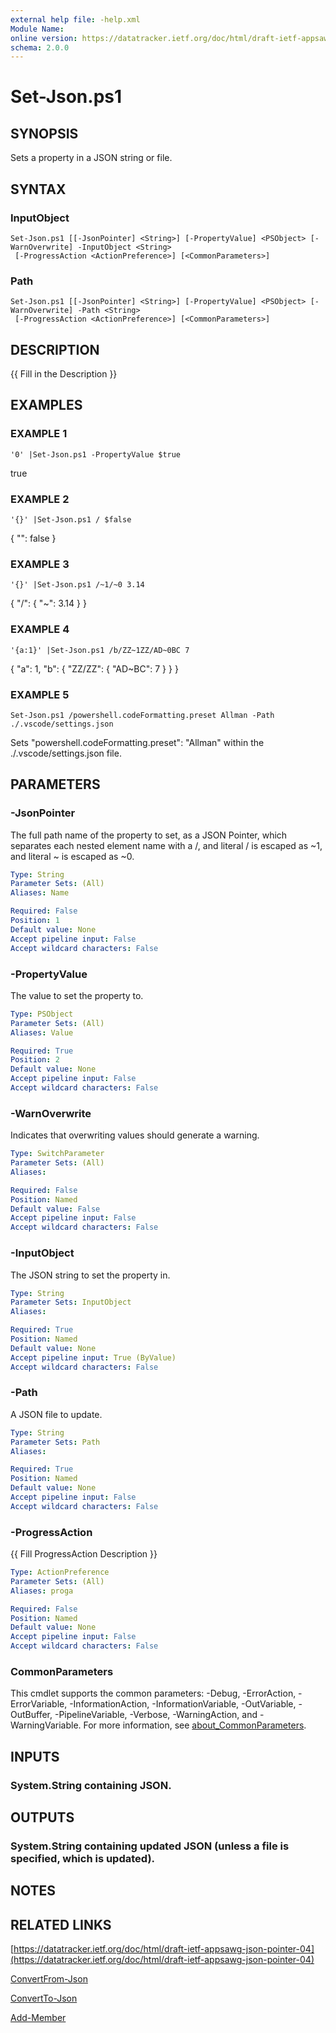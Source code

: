 ```yaml
---
external help file: -help.xml
Module Name:
online version: https://datatracker.ietf.org/doc/html/draft-ietf-appsawg-json-pointer-04
schema: 2.0.0
---
```


# Set-Json.ps1

## SYNOPSIS
Sets a property in a JSON string or file.

## SYNTAX

### InputObject
```
Set-Json.ps1 [[-JsonPointer] <String>] [-PropertyValue] <PSObject> [-WarnOverwrite] -InputObject <String>
 [-ProgressAction <ActionPreference>] [<CommonParameters>]
```

### Path
```
Set-Json.ps1 [[-JsonPointer] <String>] [-PropertyValue] <PSObject> [-WarnOverwrite] -Path <String>
 [-ProgressAction <ActionPreference>] [<CommonParameters>]
```

## DESCRIPTION
{{ Fill in the Description }}

## EXAMPLES

### EXAMPLE 1
```
'0' |Set-Json.ps1 -PropertyValue $true
```

true

### EXAMPLE 2
```
'{}' |Set-Json.ps1 / $false
```

{
  "": false
}

### EXAMPLE 3
```
'{}' |Set-Json.ps1 /~1/~0 3.14
```

{
  "/": {
    "~": 3.14
  }
}

### EXAMPLE 4
```
'{a:1}' |Set-Json.ps1 /b/ZZ~1ZZ/AD~0BC 7
```

{
  "a": 1,
  "b": {
    "ZZ/ZZ": {
      "AD~BC": 7
    }
  }
}

### EXAMPLE 5
```
Set-Json.ps1 /powershell.codeFormatting.preset Allman -Path ./.vscode/settings.json
```

Sets "powershell.codeFormatting.preset": "Allman" within the ./.vscode/settings.json file.

## PARAMETERS

### -JsonPointer
The full path name of the property to set, as a JSON Pointer, which separates each nested
element name with a /, and literal / is escaped as ~1, and literal ~ is escaped as ~0.

```yaml
Type: String
Parameter Sets: (All)
Aliases: Name

Required: False
Position: 1
Default value: None
Accept pipeline input: False
Accept wildcard characters: False
```

### -PropertyValue
The value to set the property to.

```yaml
Type: PSObject
Parameter Sets: (All)
Aliases: Value

Required: True
Position: 2
Default value: None
Accept pipeline input: False
Accept wildcard characters: False
```

### -WarnOverwrite
Indicates that overwriting values should generate a warning.

```yaml
Type: SwitchParameter
Parameter Sets: (All)
Aliases:

Required: False
Position: Named
Default value: False
Accept pipeline input: False
Accept wildcard characters: False
```

### -InputObject
The JSON string to set the property in.

```yaml
Type: String
Parameter Sets: InputObject
Aliases:

Required: True
Position: Named
Default value: None
Accept pipeline input: True (ByValue)
Accept wildcard characters: False
```

### -Path
A JSON file to update.

```yaml
Type: String
Parameter Sets: Path
Aliases:

Required: True
Position: Named
Default value: None
Accept pipeline input: False
Accept wildcard characters: False
```

### -ProgressAction
{{ Fill ProgressAction Description }}

```yaml
Type: ActionPreference
Parameter Sets: (All)
Aliases: proga

Required: False
Position: Named
Default value: None
Accept pipeline input: False
Accept wildcard characters: False
```

### CommonParameters
This cmdlet supports the common parameters: -Debug, -ErrorAction, -ErrorVariable, -InformationAction, -InformationVariable, -OutVariable, -OutBuffer, -PipelineVariable, -Verbose, -WarningAction, and -WarningVariable. For more information, see [about_CommonParameters](http://go.microsoft.com/fwlink/?LinkID=113216).

## INPUTS

### System.String containing JSON.
## OUTPUTS

### System.String containing updated JSON (unless a file is specified, which is updated).
## NOTES

## RELATED LINKS

[https://datatracker.ietf.org/doc/html/draft-ietf-appsawg-json-pointer-04](https://datatracker.ietf.org/doc/html/draft-ietf-appsawg-json-pointer-04)

[ConvertFrom-Json]()

[ConvertTo-Json]()

[Add-Member]()

